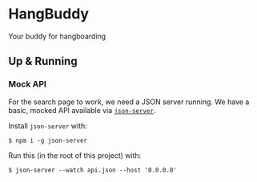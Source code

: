 # HangBuddy

Your buddy for hangboarding

## Up & Running

### Mock API
For the search page to work, we need a JSON server running.  We have a basic, mocked API available via [`json-server`](https://www.npmjs.com/package/json-server).

Install `json-server` with:
```shell
$ npm i -g json-server
```

Run this (in the root of this project) with:
```shell
$ json-server --watch api.json --host '0.0.0.0'
```
